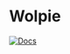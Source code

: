 # Wolpie

[![Docs](https://img.shields.io/badge/docs-GitHub%20Pages-blue)](https://johandielangman.github.io/wolpie/)

